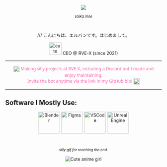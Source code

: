 <p align="center">
  <img src="https://count.getloli.com/@34-4?name=34-4&theme=booru-lisu&padding=7&offset=0&align=center&scale=1&pixelated=0&darkmode=auto" />
</p>
<sub>
    <p align="center">
        <i>
            saika.moe
        </i>
    </p>
</sub>
‎ ‎ 

<p align="center">
  /// こんにちは、エルバンです。はじめまして。
</p>

<p align="center">
  <img src="https://cdn3.emoji.gg/emojis/174779-nikkibutterfly.png" alt="cute" width="40" height="40"/> CEO @ RVE-X (since 2021)
</p>

<table align="center">
  <tr>
    <td align="center" style="padding: 15px; font-family: 'Segoe UI', Tahoma, Geneva, Verdana, sans-serif; font-size: 14px; color: #ff69b4;">
      <img src="https://cdn3.emoji.gg/emojis/77766-sakura.gif" width="20" height="20" alt="emoji1" style="vertical-align: middle;"/>  
      Making silly projects at RVE-X, including a Discord bot I made and enjoy maintaining.  
      <br>  
      Invite the bot anytime via the link in my GitHub bio!
      <img src="https://cdn3.emoji.gg/emojis/77766-sakura.gif" width="20" height="20" alt="emoji2" style="vertical-align: middle;"/>
    </td>
  </tr>
</table>



## Software I Mostly Use:  
<p align="center">
  <img src="https://skillicons.dev/icons?i=blender" alt="Blender" width="70" height="70" />
  <img src="https://skillicons.dev/icons?i=figma" alt="Figma" width="70" height="70" />
  <img src="https://skillicons.dev/icons?i=vscode" alt="VSCode" width="70" height="70" />
  <img src="https://skillicons.dev/icons?i=unreal" alt="Unreal Engine" width="70" height="70" />
</p>
‎ 

<sub>
    <p align="center">
        <i>
             silly gif for reaching the end.
        </i>
    </p>
</sub>

<p align="center">
  <img src="https://media1.tenor.com/m/8g7BE38h2YsAAAAC/yorukura-nonono.gif" alt="Cute anime girl" />
</p>

